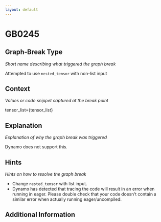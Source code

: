 ```yaml
---
layout: default
---
```

# GB0245

## Graph-Break Type
*Short name describing what triggered the graph break*

Attempted to use `nested_tensor` with non-list input

## Context
*Values or code snippet captured at the break point*

tensor_list={tensor_list}

## Explanation
*Explanation of why the graph break was triggered*

Dynamo does not support this.

## Hints
*Hints on how to resolve the graph break*

- Change `nested_tensor` with list input.
- Dynamo has detected that tracing the code will result in an error when running in eager. Please double check that your code doesn't contain a similar error when actually running eager/uncompiled.


## Additional Information

<!-- ADDITIONAL INFORMATION START - Add custom information below this line -->

<!-- ADDITIONAL INFORMATION END -->

